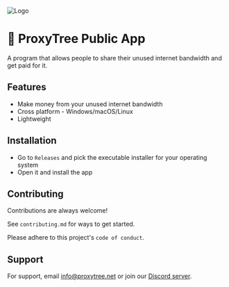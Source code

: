
![Logo](https://cdn.discordapp.com/attachments/1027206163860836432/1143213648316215397/th5xamgrr6se0x5ro4g6.png)


# 🌳 ProxyTree Public App

A program that allows people to share their unused internet bandwidth and get paid for it.



## Features

- Make money from your unused internet bandwidth
- Cross platform - Windows/macOS/Linux
- Lightweight


## Installation

- Go to `Releases` and pick the executable installer for your operating system
- Open it and install the app
    
## Contributing

Contributions are always welcome!

See `contributing.md` for ways to get started.

Please adhere to this project's `code of conduct`.


## Support

For support, email info@proxytree.net or join our [Discord server](https://discord.com/invite/9NFW5mSbGK).

